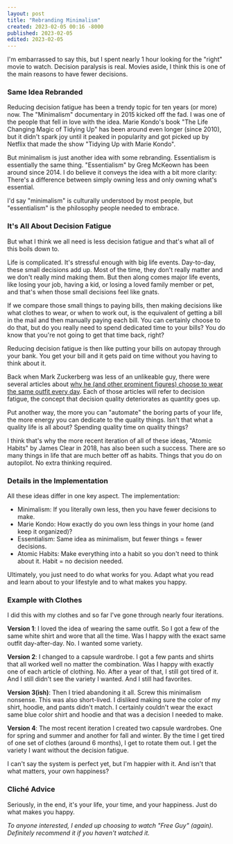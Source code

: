 ```yaml
---
layout: post
title: "Rebranding Minimalism"
created: 2023-02-05 00:16 -8000
published: 2023-02-05
edited: 2023-02-05
---
```

I'm embarrassed to say this, but I spent nearly 1 hour looking for the "right" movie to watch. Decision paralysis is real. Movies aside, I think this is one of the main reasons to have fewer decisions.

### Same Idea Rebranded

Reducing decision fatigue has been a trendy topic for ten years (or more) now. The "Minimalism" documentary in 2015 kicked off the fad. I was one of the people that fell in love with the idea. Marie Kondo's book "The Life Changing Magic of Tidying Up" has been around even longer (since 2010), but it didn't spark joy until it peaked in popularity and got picked up by Netflix that made the show "Tidying Up with Marie Kondo".

But minimalism is just another idea with some rebranding. Essentialism is essentially the same thing. "Essentialism" by Greg McKeown has been around since 2014. I do believe it conveys the idea with a bit more clarity: There's a difference between simply owning less and only owning what's essential.

I'd say "minimalism" is culturally understood by most people, but "essentialism" is the philosophy people needed to embrace.

### It's All About Decision Fatigue

But what I think we all need is less decision fatigue and that's what all of this boils down to.

Life is complicated. It's stressful enough with big life events. Day-to-day, these small decisions add up. Most of the time, they don't really matter and we don't really mind making them. But then along comes major life events, like losing your job, having a kid, or losing a loved family member or pet, and that's when those small decisions feel like gnats.

If we compare those small things to paying bills, then making decisions like what clothes to wear, or when to work out, is the equivalent of getting a bill in the mail and then manually paying each bill. You can certainly choose to do that, but do you really need to spend dedicated time to your bills? You do know that you're not going to get that time back, right?

Reducing decision fatigue is then like putting your bills on autopay through your bank. You get your bill and it gets paid on time without you having to think about it.

Back when Mark Zuckerberg was less of an unlikeable guy, there were several articles about [why he (and other prominent figures) choose to wear the same outfit every day](https://www.businessinsider.com/barack-obama-mark-zuckerberg-wear-the-same-outfit-2015-4). Each of those articles will refer to decision fatigue, the concept that decision quality deteriorates as quantity goes up.

Put another way, the more you can "automate" the boring parts of your life, the more energy you can dedicate to the quality things. Isn't that what a quality life is all about? Spending quality time on quality things?

I think that's why the more recent iteration of all of these ideas, "Atomic Habits" by James Clear in 2018, has also been such a success. There are so many things in life that are much better off as habits. Things that you do on autopilot. No extra thinking required.

### Details in the Implementation

All these ideas differ in one key aspect. The implementation:

* Minimalism: If you literally own less, then you have fewer decisions to make.
* Marie Kondo: How exactly do you own less things in your home (and keep it organized)?
* Essentialism: Same idea as minimalism, but fewer things = fewer decisions.
* Atomic Habits: Make everything into a habit so you don't need to think about it. Habit = no decision needed.

Ultimately, you just need to do what works for you. Adapt what you read and learn about to your lifestyle and to what makes you happy.

### Example with Clothes

I did this with my clothes and so far I've gone through nearly four iterations.

**Version 1**: I loved the idea of wearing the same outfit. So I got a few of the same white shirt and wore that all the time. Was I happy with the exact same outfit day-after-day. No. I wanted some variety.

**Version 2**: I changed to a capsule wardrobe. I got a few pants and shirts that all worked well no matter the combination. Was I happy with exactly one of each article of clothing. No. After a year of that, I still got tired of it. And I still didn't see the variety I wanted. And I still had favorites.

**Version 3(ish)**: Then I tried abandoning it all. Screw this minimalism nonsense. This was also short-lived. I disliked making sure the color of my shirt, hoodie, and pants didn't match. I certainly couldn't wear the exact same blue color shirt and hoodie and that was a decision I needed to make.

**Version 4**: The most recent iteration I created two capsule wardrobes. One for spring and summer and another for fall and winter. By the time I get tired of one set of clothes (around 6 months), I get to rotate them out. I get the variety I want without the decision fatigue.

I can't say the system is perfect yet, but I'm happier with it. And isn't that what matters, your own happiness?

### Cliché Advice

Seriously, in the end, it's your life, your time, and your happiness. Just do what makes you happy.

*To anyone interested, I ended up choosing to watch "Free Guy" (again). Definitely recommend it if you haven't watched it.*
